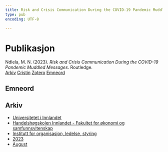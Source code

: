 ```yaml
---
title: Risk and Crisis Communication During the COVID-19 Pandemic Muddled Messages
type: pub
encoding: UTF-8

---
```

<h1>Publikasjon</h1>
<article id="csl-bib-container-CJNDVMZ3" class="csl-bib-container">
  <div class="csl-bib-body"> <div class="csl-entry">Ndlela, M. N. (2023). <i>Risk and Crisis Communication During the COVID-19 Pandemic Muddled Messages</i>. Routledge.</div> </div>
  <div class="csl-bib-buttons">
    <a href="#taxonomy-article-CJNDVMZ3" alt="archive" class="csl-bib-button">Arkiv</a>
    <a href="https://app.cristin.no/results/show.jsf?id=2170633" alt="Cristin" class="csl-bib-button">Cristin</a>
    <a href="http://zotero.org/groups/5881554/items/CJNDVMZ3" alt="Zotero" class="csl-bib-button">Zotero</a>
    <a href="#keywords-article-CJNDVMZ3" alt="keywords" class="csl-bib-button">Emneord</a>
  </div>
  <div id="csl-bib-meta-container-CJNDVMZ3"></div>
</article>
<div id="csl-bib-meta-CJNDVMZ3" class="csl-bib-meta">
  <article id="keywords-article-CJNDVMZ3" class="keywords-article">
    <h1>Emneord</h1>
    
  </article>
  <article id="taxonomy-article-CJNDVMZ3" class="taxonomy-article">
    <h1>Arkiv</h1>
    <ul>
      <li>
        <a href="/nn/archive/?key=3DCRN523">Universitetet i Innlandet</a>
      </li>
      <li>
        <a href="/nn/archive/?key=DU8Q9LN9">Handelshøgskolen Innlandet - Fakultet for økonomi og samfunnsvitenskap</a>
      </li>
      <li>
        <a href="/nn/archive/?key=4LUWR3ZM">Institutt for organisasjon, ledelse, styring</a>
      </li>
      <li>
        <a href="/nn/archive/?key=THVQJFRI">2023</a>
      </li>
      <li>
        <a href="/nn/archive/?key=D9DGSFA7">August</a>
      </li>
    </ul>
  </article>
</div>
